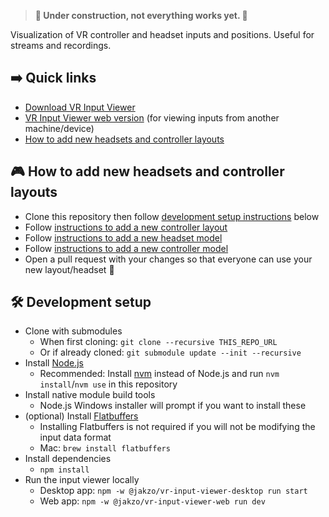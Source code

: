 > **🚧 Under construction, not everything works yet. 🚧**

Visualization of VR controller and headset inputs and positions. Useful for streams and recordings.

## ➡️ Quick links

- [Download VR Input Viewer](#TODO)
- [VR Input Viewer web version](#TODO) (for viewing inputs from another machine/device)
- [How to add new headsets and controller layouts](#🎮-how-to-add-new-headsets-and-controller-layouts)

## 🎮 How to add new headsets and controller layouts

- Clone this repository then follow [development setup instructions](#🛠️-development-setup) below
- Follow [instructions to add a new controller layout](./packages/vr-input-viewer/src/Controller/Layouts/README.md)
- Follow [instructions to add a new headset model](./packages/vr-input-viewer/assets/headsets/README.md)
- Follow [instructions to add a new controller model](#TODO)
- Open a pull request with your changes so that everyone can use your new layout/headset 🙂

## 🛠️ Development setup

- Clone with submodules
  - When first cloning: `git clone --recursive THIS_REPO_URL`
  - Or if already cloned: `git submodule update --init --recursive`
- Install [Node.js](https://nodejs.org/en/download)
  - Recommended: Install [nvm](https://github.com/nvm-sh/nvm) instead of Node.js and run `nvm install`/`nvm use` in this repository
- Install native module build tools
  - Node.js Windows installer will prompt if you want to install these
- (optional) Install [Flatbuffers](https://flatbuffers.dev/)
  - Installing Flatbuffers is not required if you will not be modifying the input data format
  - Mac: `brew install flatbuffers`
- Install dependencies
  - `npm install`
- Run the input viewer locally
  - Desktop app: `npm -w @jakzo/vr-input-viewer-desktop run start`
  - Web app: `npm -w @jakzo/vr-input-viewer-web run dev`

